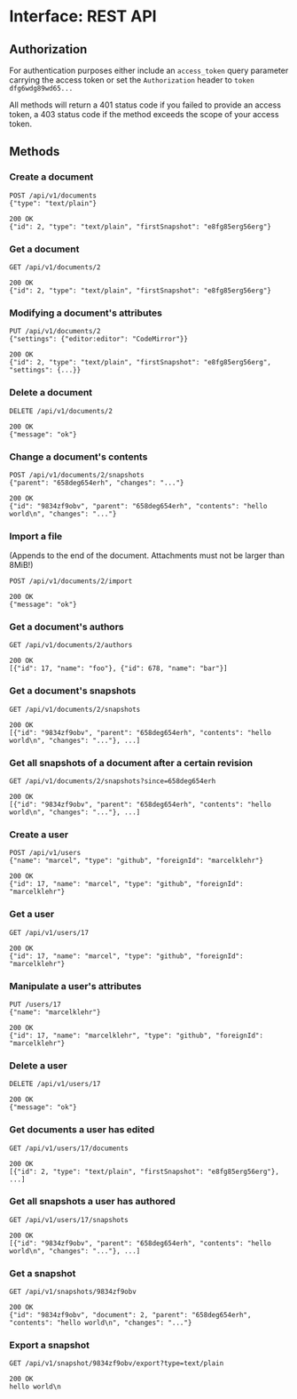 # Interface: REST API

## Authorization
For authentication purposes either include an `access_token` query parameter carrying the access token or set the `Authorization` header to `token dfg6wdg89wd65...`

All methods will return a 401 status code if you failed to provide an access  token, a 403 status code if the method exceeds the scope of your access token.

## Methods

### Create a document
```
POST /api/v1/documents
{"type": "text/plain"}
```
```
200 OK
{"id": 2, "type": "text/plain", "firstSnapshot": "e8fg85erg56erg"}
```

### Get a document
```
GET /api/v1/documents/2
```
```
200 OK
{"id": 2, "type": "text/plain", "firstSnapshot": "e8fg85erg56erg"}
```

### Modifying a document's attributes
```
PUT /api/v1/documents/2
{"settings": {"editor:editor": "CodeMirror"}}
```
```
200 OK
{"id": 2, "type": "text/plain", "firstSnapshot": "e8fg85erg56erg", "settings": {...}}
```

### Delete a document
```
DELETE /api/v1/documents/2
```
```
200 OK
{"message": "ok"}
```

### Change a document's contents
```
POST /api/v1/documents/2/snapshots
{"parent": "658deg654erh", "changes": "..."}
```
```
200 OK
{"id": "9834zf9obv", "parent": "658deg654erh", "contents": "hello world\n", "changes": "..."}
```

### Import a file
(Appends to the end of the document. Attachments must not be larger than 8MiB!)

```
POST /api/v1/documents/2/import
```
```
200 OK
{"message": "ok"}
```

### Get a document's authors
```
GET /api/v1/documents/2/authors
```
```
200 OK
[{"id": 17, "name": "foo"}, {"id": 678, "name": "bar"}]
```

### Get a document's snapshots
```
GET /api/v1/documents/2/snapshots
```
```
200 OK
[{"id": "9834zf9obv", "parent": "658deg654erh", "contents": "hello world\n", "changes": "..."}, ...]
```

### Get all snapshots of a document after a certain revision
```
GET /api/v1/documents/2/snapshots?since=658deg654erh
```
```
200 OK
[{"id": "9834zf9obv", "parent": "658deg654erh", "contents": "hello world\n", "changes": "..."}, ...]
```

### Create a user
```
POST /api/v1/users
{"name": "marcel", "type": "github", "foreignId": "marcelklehr"}
```
```
200 OK
{"id": 17, "name": "marcel", "type": "github", "foreignId": "marcelklehr"}
```

### Get a user
```
GET /api/v1/users/17
```
```
200 OK
{"id": 17, "name": "marcel", "type": "github", "foreignId": "marcelklehr"}
```
### Manipulate a user's attributes
```
PUT /users/17
{"name": "marcelklehr"}
```
```
200 OK
{"id": 17, "name": "marcelklehr", "type": "github", "foreignId": "marcelklehr"}
```

### Delete a user
```
DELETE /api/v1/users/17
```
```
200 OK
{"message": "ok"}
```

### Get documents a user has edited
```
GET /api/v1/users/17/documents
```
```
200 OK
[{"id": 2, "type": "text/plain", "firstSnapshot": "e8fg85erg56erg"}, ...]
```

### Get all snapshots a user has authored
```
GET /api/v1/users/17/snapshots
```
```
200 OK
[{"id": "9834zf9obv", "parent": "658deg654erh", "contents": "hello world\n", "changes": "..."}, ...]
```

### Get a snapshot
```
GET /api/v1/snapshots/9834zf9obv
```
```
200 OK
{"id": "9834zf9obv", "document": 2, "parent": "658deg654erh", "contents": "hello world\n", "changes": "..."}
```

### Export a snapshot
```
GET /api/v1/snapshot/9834zf9obv/export?type=text/plain
```
```
200 OK
hello world\n
```
